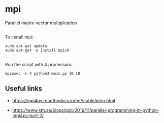 # mpi
Parallel matrix-vector multiplication 

##
To install mpi:
```
sudo apt-get update
sudo apt-get -y install mpich
```


##
Run the script with 4 processors:
```
mpiexec -n 4 python3 main.py 10 10
```

## Useful links
- https://mpi4py.readthedocs.io/en/stable/intro.html

- https://www.kth.se/blogs/pdc/2019/11/parallel-programming-in-python-mpi4py-part-2/
